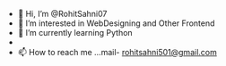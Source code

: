 - 👋 Hi, I’m @RohitSahni07
- 👀 I’m interested in WebDesigning and Other Frontend 
- 🌱 I’m currently learning Python
-
- 📫 How to reach me ...mail- rohitsahni501@gmail.com

<!---
RohitSahni07/RohitSahni07 is a ✨ special ✨ repository because its `README.md` (this file) appears on your GitHub profile.
You can click the Preview link to take a look at your changes.
--->
